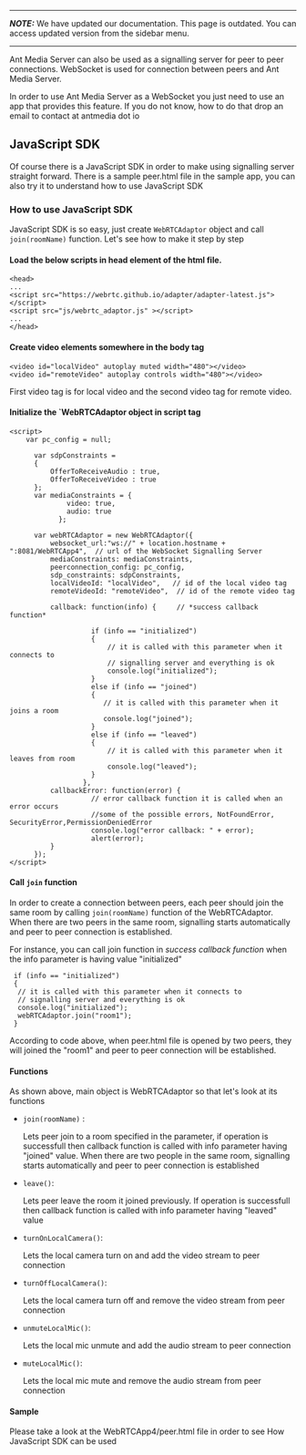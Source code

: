 ***
**_NOTE:_** We have updated our documentation. This page is outdated. You can access updated version from the sidebar menu.
***
Ant Media Server can also be used as a signalling server for peer to peer connections. WebSocket is used for connection
between peers and Ant Media Server. 

In order to use Ant Media Server as a WebSocket you just need to use an app that provides this feature. If you do not know, 
how to do that drop an email to contact at antmedia dot io

## JavaScript SDK
Of course there is a JavaScript SDK in order to make using signalling server straight forward. 
There is a sample peer.html file in the sample app, you can also try it to understand how to use JavaScript SDK 

### How to use JavaScript SDK
JavaScript SDK is so easy, just create `WebRTCAdaptor` object and call `join(roomName)` function. 
Let's see how to make it step by step

#### Load the below scripts in head element of the html file. 

```
<head>
...
<script src="https://webrtc.github.io/adapter/adapter-latest.js"></script>
<script src="js/webrtc_adaptor.js" ></script>
...
</head>
```

#### Create video elements somewhere in the body tag
```
<video id="localVideo" autoplay muted width="480"></video>
<video id="remoteVideo" autoplay controls width="480"></video>
```

First video tag is for local video and the second video tag for remote video.

#### Initialize the `WebRTCAdaptor object in script tag
```
<script>
    var pc_config = null;
	
	  var sdpConstraints = 
	  {
		  OfferToReceiveAudio : true,
		  OfferToReceiveVideo : true	
	  };
	  var mediaConstraints = {
	          video: true,
	          audio: true
	        };
	
	  var webRTCAdaptor = new WebRTCAdaptor({
		  websocket_url:"ws://" + location.hostname + ":8081/WebRTCApp4",  // url of the WebSocket Signalling Server
		  mediaConstraints: mediaConstraints, 
		  peerconnection_config: pc_config,
		  sdp_constraints: sdpConstraints,
		  localVideoId: "localVideo",   // id of the local video tag
		  remoteVideoId: "remoteVideo",  // id of the remote video tag
		  
		  callback: function(info) {     // *success callback function*
			  
                    if (info == "initialized")  
                    {  
                        // it is called with this parameter when it connects to                            
                        // signalling server and everything is ok 
                        console.log("initialized");
                    }
                    else if (info == "joined")
                    { 
                       // it is called with this parameter when it joins a room
                       console.log("joined");
                    }
                    else if (info == "leaved")
                    {
                        // it is called with this parameter when it leaves from room
                        console.log("leaved");
                    }
                  },
		  callbackError: function(error) {  
                    // error callback function it is called when an error occurs
                    //some of the possible errors, NotFoundError, SecurityError,PermissionDeniedError
                    console.log("error callback: " + error);
                    alert(error);
		  }
	  });
</script>
```

#### Call `join` function
In order to create a connection between peers, each peer should join the same room by calling `join(roomName)` function of
the WebRTCAdaptor. When there are two peers in the same room, signalling starts automatically and peer to peer connection
is established.

For instance, you can call join function in *success callback function* when the info parameter is having value "initialized" 

```
 if (info == "initialized")  
 {  
  // it is called with this parameter when it connects to                            
  // signalling server and everything is ok 
  console.log("initialized");
  webRTCAdaptor.join("room1");
 }
```

According to code above, when peer.html file is opened by two peers, they will joined the "room1" and peer to peer connection will be established. 


#### Functions 
As shown above, main object is WebRTCAdaptor so that let's look at its functions

* `join(roomName)` :

    Lets peer join to a room specified in the parameter, if operation is successfull then callback function is called with
info parameter having "joined" value. When there are two people in the same room, signalling starts automatically 
and peer to peer connection is established
* `leave()`: 

    Lets peer leave the room it joined previously. If operation is successfull then callback function is called
with info parameter having "leaved" value
* `turnOnLocalCamera()`: 

    Lets the local camera turn on and add the video stream to peer connection
* `turnOffLocalCamera()`: 

    Lets the local camera turn off and remove the video stream from peer connection
* `unmuteLocalMic()`: 

    Lets the local mic unmute and add the audio stream to peer connection
* `muteLocalMic()`: 

   Lets the local mic mute and remove the audio stream from peer connection



#### Sample
Please take a look at the WebRTCApp4/peer.html file in order to see How JavaScript SDK can be used